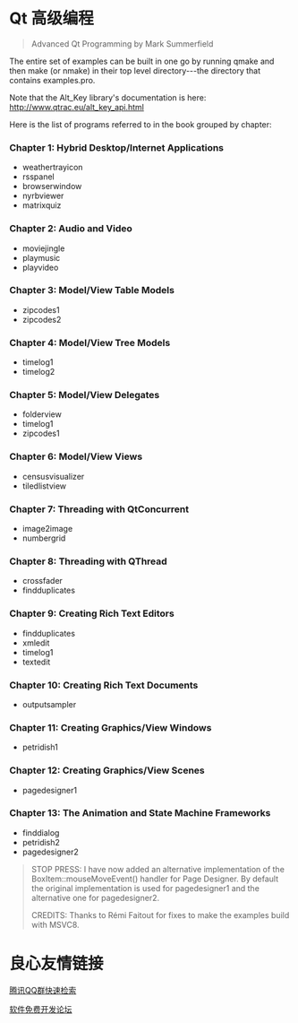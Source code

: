# Qt 高级编程  

> Advanced Qt Programming by Mark Summerfield

The entire set of examples can be built in one go by running qmake and
then make (or nmake) in their top level directory---the directory that
contains examples.pro.

Note that the Alt_Key library's documentation is here:
http://www.qtrac.eu/alt_key_api.html

Here is the list of programs referred to in the book grouped by chapter:

### Chapter 1: Hybrid Desktop/Internet Applications
-    weathertrayicon
-    rsspanel
-    browserwindow
-    nyrbviewer
-    matrixquiz

### Chapter 2: Audio and Video
-    moviejingle
-    playmusic
-    playvideo

### Chapter 3: Model/View Table Models
-    zipcodes1
-    zipcodes2

### Chapter 4: Model/View Tree Models
-    timelog1
-    timelog2

### Chapter 5: Model/View Delegates
-    folderview
-    timelog1
-    zipcodes1

### Chapter 6: Model/View Views
-    censusvisualizer
-    tiledlistview

### Chapter 7: Threading with QtConcurrent
-    image2image
-    numbergrid

### Chapter 8: Threading with QThread
-    crossfader
-    findduplicates

### Chapter 9: Creating Rich Text Editors
-    findduplicates
-    xmledit
-    timelog1
-    textedit

### Chapter 10: Creating Rich Text Documents
-    outputsampler

### Chapter 11: Creating Graphics/View Windows
-    petridish1

### Chapter 12: Creating Graphics/View Scenes
-    pagedesigner1

### Chapter 13: The Animation and State Machine Frameworks
-    finddialog
-    petridish2
-    pagedesigner2

> STOP PRESS: I have now added an alternative implementation of the
> BoxItem::mouseMoveEvent() handler for Page Designer. By default the
> original implementation is used for pagedesigner1 and the alternative
> one for pagedesigner2.
> 
> CREDITS: Thanks to Rémi Faitout for fixes to make the examples build
> with MSVC8.



 # 良心友情链接

[腾讯QQ群快速检索](http://u.720life.cn/s/8cf73f7c)

[软件免费开发论坛](http://u.720life.cn/s/bbb01dc0)